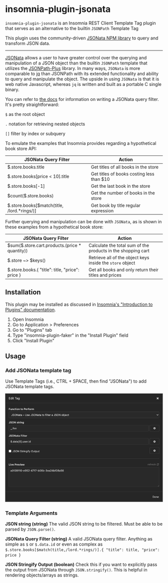 # insomnia-plugin-jsonata

`insomnia-plugin-jsonata` is an Insomnia REST Client Template Tag plugin that serves as an alternative to the builtin `JSONPath` Template Tag

This plugin uses the community-driven [JSONata NPM library](https://www.npmjs.com/package/jsonata) to query and transform JSON data.

---

[JSONata](http://jsonata.org/) allows a user to have greater control over the querying and manipulation of a JSON object than the builtin `JSONPath` template that utilizes the [JSONPath-Plus](https://github.com/JSONPath-Plus/JSONPath) library. In many ways, `JSONata` is more comparable to [jq](https://stedolan.github.io/jq/) than JSONPath with its extended functionality and ability to query and manipulate the object. The upside in using `JSONata` is that it is web native Javascript, whereas `jq` is written and built as a portable C single binary.

You can refer to [the docs](http://docs.jsonata.org/overview.html) for information on writing a JSONata query filter. It's pretty straightforward:

`$` as the root object

`.` notation for retrieving nested objects

`[]` filter by index or subquery

To emulate the examples that Insomnia provides regarding a hypothetical book store API:

| JSONata Query Filter | Action |
|----------------------|--------|
| \$.store.books.title  | Get titles of all books in the store |
| \$.store.books[price < 10].title | Get titles of books costing less than $10 |
| \$.store.books[-1]   | Get the last book in the store |
| \$count($.store.books) | Get the number of books in the store
| \$.store.books[$match(title, /lord.*rings/)] | Get book by title regular expression

Further querying and manipulation can be done with `JSONata`, as is shown in these examples from a hypothetical book store:

| JSONata Query Filter | Action |
|----------------------|--------|
| \$sum($.store.cart.products.(price * quantity)) | Calculate the total sum of the products in the shopping cart |
| \$.store ~> $keys() | Retrieve all of the object keys inside the `store` object
| \$.store.books.{ "title": title, "price": price } | Get all books and only return their titles and prices

## Installation

This plugin may be installed as discussed in [Insomnia's "Introduction to Plugins" documentation](https://docs.insomnia.rest/insomnia/introduction-to-plugins#add-a-plugin).

1. Open Insomnia
2. Go to Application > Preferences
3. Go to "Plugins" tab
4. Type "insomnia-plugin-faker" in the "Install Plugin" field
5. Click "Install Plugin"

## Usage

### Add JSONata template tag

Use Template Tags (i.e., CTRL + SPACE, then find "JSONata") to add JSONata template tags.

![Screenshot](https://raw.githubusercontent.com/bbbco/insomnia-plugin-jsonata/master/jsonata_template_tag_edit.png)

### Template Arguments

**JSON string (string)**
The valid JSON string to be filtered. Must be able to be parsed by `JSON.parse()`.

**JSONata Query Filter (string)**
A valid JSONata query filter.
Anything as simple as `$` or `$.data.id` or even as complex as `$.store.books[$match(title,/lord.*rings/)].{ "title": title, "price": price }`

**JSON Stringify Output (boolean)**
Check this if you want to explicitly pass the output from JSONata through `JSON.stringify()`. This is helpful in rendering objects/arrays as strings.